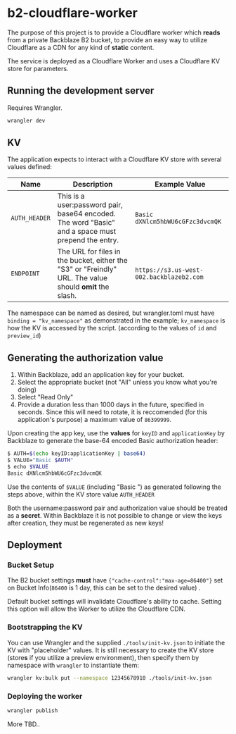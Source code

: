 # b2-cloudflare-worker

The purpose of this project is to provide a Cloudflare worker which **reads** from a private Backblaze B2 bucket, to provide an easy way to utilize Cloudflare as a CDN for any kind of **static** content.

The service is deployed as a Cloudflare Worker and uses a Cloudflare KV store for parameters.

## Running the development server

Requires Wrangler.

```bash
wrangler dev
```

## KV

The application expects to interact with a Cloudflare KV store with several values defined:

| Name          | Description                                                                                         | Example Value                             |
| ------------- | --------------------------------------------------------------------------------------------------- | ----------------------------------------- |
| `AUTH_HEADER` | This is a user:password pair, base64 encoded.  The word "Basic" and a space must prepend the entry. | `Basic dXNlcm5hbWU6cGFzc3dvcmQK`          |
| `ENDPOINT`    | The URL for files in the bucket, either the "S3" or "Freindly" URL.  The value should **omit** the slash.     | `https://s3.us-west-002.backblazeb2.com` |


The namespace can be named as desired, but wrangler.toml must have `binding = "kv_namespace"` as demonstrated in the example; `kv_namespace` is how the KV is accessed by the script. (according to the values of `id` and `preview_id`)

## Generating the authorization value

1. Within Backblaze, add an application key for your bucket.
2. Select the appropriate bucket (not "All" unless you know what you're doing)
3. Select "Read Only"
4. Provide a duration less than 1000 days in the future, specified in seconds. Since this will need to rotate, it is reccomended (for this application's purpose) a maximum value of `86399999`.

Upon creating the app key, use the **values** for `keyID` and `applicationKey` by Backblaze to generate the base-64 encoded Basic authorization header: 
```bash
$ AUTH=$(echo keyID:applicationKey | base64) 
$ VALUE="Basic $AUTH"
$ echo $VALUE
Basic dXNlcm5hbWU6cGFzc3dvcmQK
```
Use the contents of `$VALUE` (including "Basic ") as generated following the steps above, within the KV store value `AUTH_HEADER`

Both the username:password pair and authorization value should be treated as a **secret**.  Within Backblaze it is not possible to change or view the keys after creation, they must be regenerated as new keys!

## Deployment

### Bucket Setup 

The B2 bucket settings **must** have `{"cache-control":"max-age=86400"}` set on Bucket Info(`86400` is 1 day, this can be set to the desired value) . 

Default bucket settings will invalidate Cloudflare's ability to cache.  Setting this option will allow the Worker to utilize the Cloudflare CDN.

### Bootstrapping the KV

You can use Wrangler and the supplied `./tools/init-kv.json` to initiate the KV with "placeholder" values.  It is still necessary to create the KV store (store**s** if you utilize a preview environment), then specify them by namespace with `wrangler` to instantiate them: 

```bash
wrangler kv:bulk put --namespace 12345678910 ./tools/init-kv.json
```

### Deploying the worker
```bash
wrangler publish
```
More TBD..